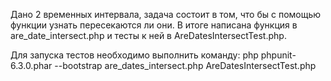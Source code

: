 Дано 2 временных интервала, задача состоит в том, что бы с помощью функции узнать пересекаются ли они.
В итоге написана функция в are_date_intersect.php и тесты к ней в AreDatesIntersectTest.php.

Для запуска тестов необходимо выполнить команду:
php phpunit-6.3.0.phar --bootstrap are_dates_intersect.php AreDatesIntersectTest.php
